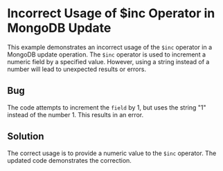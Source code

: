 # Incorrect Usage of $inc Operator in MongoDB Update

This example demonstrates an incorrect usage of the `$inc` operator in a MongoDB update operation.  The `$inc` operator is used to increment a numeric field by a specified value.  However, using a string instead of a number will lead to unexpected results or errors.

## Bug
The code attempts to increment the `field` by 1, but uses the string "1" instead of the number 1. This results in an error. 

## Solution
The correct usage is to provide a numeric value to the `$inc` operator.  The updated code demonstrates the correction.